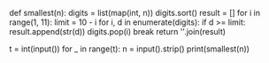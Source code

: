 def smallest(n):
    digits = list(map(int, n))
    digits.sort()
    result = []
    for i in range(1, 11):
        limit = 10 - i
        for i, d in enumerate(digits):
            if d >= limit:
                result.append(str(d))
                digits.pop(i)
                break
    return ''.join(result)


t = int(input())
for _ in range(t):
    n = input().strip()
    print(smallest(n))
